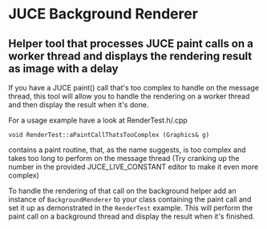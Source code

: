 # JUCE Background Renderer
## Helper tool that processes JUCE paint calls on a worker thread and displays the rendering result as image with a delay

If you have a JUCE paint() call that's too complex to handle on the message thread, this tool will allow you to handle the rendering on a worker thread and then display the result when it's done. 

For a usage example have a look at RenderTest.h/.cpp
```
void RenderTest::aPaintCallThatsTooComplex (Graphics& g) 
```
contains a paint routine, that, as the name suggests, is too complex and takes too long to perform on the message thread (Try cranking up the number in the provided JUCE_LIVE_CONSTANT editor to make it even more complex)

To handle the rendering of that call on the background helper add an instance of ```BackgroundRenderer``` to your class containing the paint call and set it up as demonstrated in the ```RenderTest``` example. This will perform the paint call on a background thread and display the result when it's finished. 
